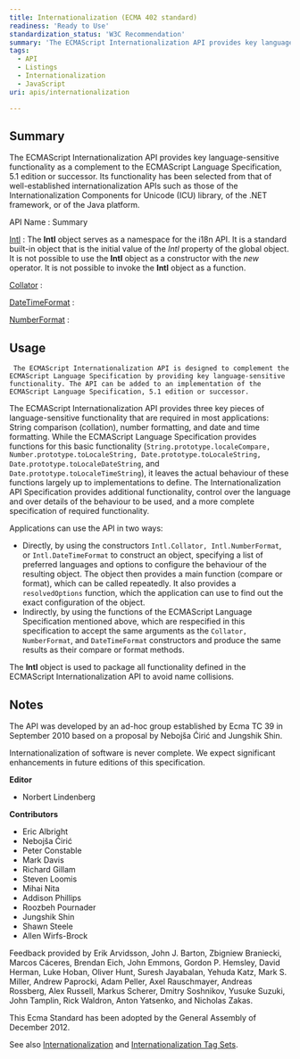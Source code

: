 ```yaml
---
title: Internationalization (ECMA 402 standard)
readiness: 'Ready to Use'
standardization_status: 'W3C Recommendation'
summary: 'The ECMAScript Internationalization API provides key language-sensitive functionality as a complement to the ECMAScript Language Specification, 5.1 edition or successor. Its functionality has been selected from that of well-established internationalization APIs such as those of the Internationalization Components for Unicode (ICU) library, of the .NET framework, or of the Java platform.'
tags:
  - API
  - Listings
  - Internationalization
  - JavaScript
uri: apis/internationalization

---
```

## <span>Summary</span>

The ECMAScript Internationalization API provides key language-sensitive functionality as a complement to the ECMAScript Language Specification, 5.1 edition or successor. Its functionality has been selected from that of well-established internationalization APIs such as those of the Internationalization Components for Unicode (ICU) library, of the .NET framework, or of the Java platform.

API Name
:   Summary

[Intl](/apis/internationalization/Intl)
:   The **Intl** object serves as a namespace for the i18n API. It is a standard built-in object that is the initial value of the *Intl* property of the global object. It is not possible to use the **Intl** object as a constructor with the *new* operator. It is not possible to invoke the **Intl** object as a function.

[Collator](/apis/internationalization/Intl/Collator)
:

[DateTimeFormat](/apis/internationalization/Intl/DateTimeFormat)
:

[NumberFormat](/apis/internationalization/Intl/NumberFormat)
:

## <span>Usage</span>

     The ECMAScript Internationalization API is designed to complement the ECMAScript Language Specification by providing key language-sensitive functionality. The API can be added to an implementation of the ECMAScript Language Specification, 5.1 edition or successor.

The ECMAScript Internationalization API provides three key pieces of language-sensitive functionality that are required in most applications: String comparison (collation), number formatting, and date and time formatting. While the ECMAScript Language Specification provides functions for this basic functionality (`String.prototype.localeCompare, Number.prototype.toLocaleString, Date.prototype.toLocaleString, Date.prototype.toLocaleDateString`, and `Date.prototype.toLocaleTimeString`), it leaves the actual behaviour of these functions largely up to implementations to define. The Internationalization API Specification provides additional functionality, control over the language and over details of the behaviour to be used, and a more complete specification of required functionality.

Applications can use the API in two ways:

-   Directly, by using the constructors `Intl.Collator, Intl.NumberFormat`, or `Intl.DateTimeFormat` to construct an object, specifying a list of preferred languages and options to configure the behaviour of the resulting object. The object then provides a main function (compare or format), which can be called repeatedly. It also provides a `resolvedOptions` function, which the application can use to find out the exact configuration of the object.
-   Indirectly, by using the functions of the ECMAScript Language Specification mentioned above, which are respecified in this specification to accept the same arguments as the `Collator, NumberFormat`, and `DateTimeFormat` constructors and produce the same results as their compare or format methods.

The **Intl** object is used to package all functionality defined in the ECMAScript Internationalization API to avoid name collisions.

## <span>Notes</span>

The API was developed by an ad-hoc group established by Ecma TC 39 in September 2010 based on a proposal by Nebojša Ćirić and Jungshik Shin.

Internationalization of software is never complete. We expect significant enhancements in future editions of this specification.

**Editor**

-   Norbert Lindenberg

**Contributors**

-   Eric Albright
-   Nebojša Ćirić
-   Peter Constable
-   Mark Davis
-   Richard Gillam
-   Steven Loomis
-   Mihai Nita
-   Addison Phillips
-   Roozbeh Pournader
-   Jungshik Shin
-   Shawn Steele
-   Allen Wirfs-Brock

Feedback provided by Erik Arvidsson, John J. Barton, Zbigniew Braniecki, Marcos Cáceres, Brendan Eich, John Emmons, Gordon P. Hemsley, David Herman, Luke Hoban, Oliver Hunt, Suresh Jayabalan, Yehuda Katz, Mark S. Miller, Andrew Paprocki, Adam Peller, Axel Rauschmayer, Andreas Rossberg, Alex Russell, Markus Scherer, Dmitry Soshnikov, Yusuke Suzuki, John Tamplin, Rick Waldron, Anton Yatsenko, and Nicholas Zakas.

This Ecma Standard has been adopted by the General Assembly of December 2012.

See also [Internationalization](http://www.w3.org/standards/webdesign/i18n) and [Internationalization Tag Sets](http://www.w3.org/TR/its20/).